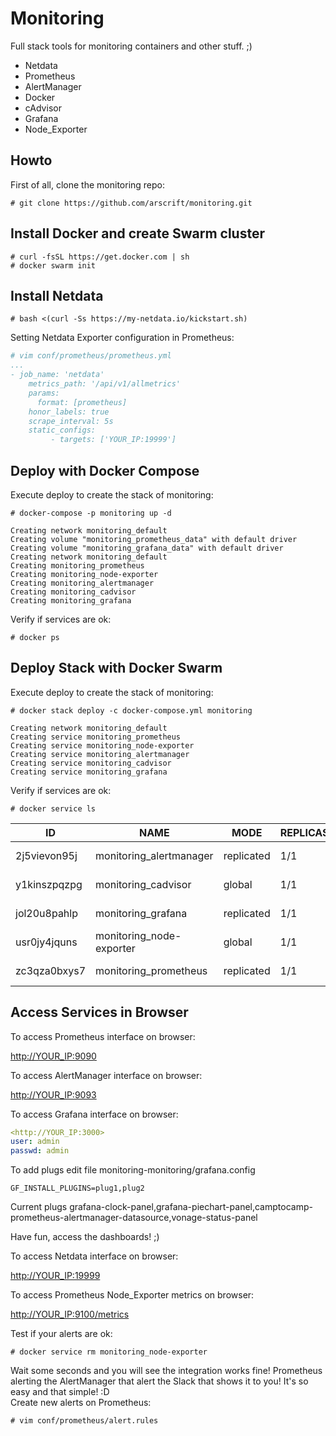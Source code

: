 # Monitoring

Full stack tools for monitoring containers and other stuff. ;)

- Netdata
- Prometheus
- AlertManager
- Docker
- cAdvisor
- Grafana
- Node_Exporter

## Howto

First of all, clone the monitoring repo:

```shell
# git clone https://github.com/arscrift/monitoring.git
```

## Install Docker and create Swarm cluster

```shell
# curl -fsSL https://get.docker.com | sh
# docker swarm init
```

## Install Netdata

```shell
# bash <(curl -Ss https://my-netdata.io/kickstart.sh)
```

Setting Netdata Exporter configuration in Prometheus:

```YAML
# vim conf/prometheus/prometheus.yml
...
- job_name: 'netdata'
    metrics_path: '/api/v1/allmetrics'
    params:
      format: [prometheus]
    honor_labels: true
    scrape_interval: 5s
    static_configs:
         - targets: ['YOUR_IP:19999']
```

## Deploy with Docker Compose

Execute deploy to create the stack of monitoring:

```shell
# docker-compose -p monitoring up -d

Creating network monitoring_default
Creating volume "monitoring_prometheus_data" with default driver
Creating volume "monitoring_grafana_data" with default driver
Creating network monitoring_default
Creating monitoring_prometheus
Creating monitoring_node-exporter
Creating monitoring_alertmanager
Creating monitoring_cadvisor
Creating monitoring_grafana
```

Verify if services are ok:

```shell
# docker ps
```

## Deploy Stack with Docker Swarm

Execute deploy to create the stack of monitoring:

```shell
# docker stack deploy -c docker-compose.yml monitoring

Creating network monitoring_default
Creating service monitoring_prometheus
Creating service monitoring_node-exporter
Creating service monitoring_alertmanager
Creating service monitoring_cadvisor
Creating service monitoring_grafana
```

Verify if services are ok:

```shell
# docker service ls
```

|      ID      |           NAME           |    MODE    | REPLICAS |             IMAGE             |       PORTS      |
| ------------ | ------------------------ | ---------- | -------- | ----------------------------- | ---------------- |
| 2j5vievon95j | monitoring_alertmanager  | replicated |    1/1   | strund3r/alertmanager:0.19    | *:9093->9093/tcp |
| y1kinszpqzpg | monitoring_cadvisor      | global     |    1/1   | google/cadvisor:latest        | *:8080->8080/tcp |
| jol20u8pahlp | monitoring_grafana       | replicated |    1/1   | grafana/grafana:latest        | *:3000->3000/tcp |
| usr0jy4jquns | monitoring_node-exporter | global     |    1/1   | strund3r/node-exporter:0.18.1 | *:9100->9100/tcp |
| zc3qza0bxys7 | monitoring_prometheus    | replicated |    1/1   | strund3r/prometheus:2.14      | *:9090->9090/tcp |

## Access Services in Browser

To access Prometheus interface on browser:

<http://YOUR_IP:9090>

To access AlertManager interface on browser:

<http://YOUR_IP:9093>

To access Grafana interface on browser:

```yml
<http://YOUR_IP:3000>
user: admin
passwd: admin
```

To add plugs edit file monitoring-monitoring/grafana.config

```shell
GF_INSTALL_PLUGINS=plug1,plug2
```

Current plugs grafana-clock-panel,grafana-piechart-panel,camptocamp-prometheus-alertmanager-datasource,vonage-status-panel

Have fun, access the dashboards! ;)

To access Netdata interface on browser:

<http://YOUR_IP:19999>

To access Prometheus Node_Exporter metrics on browser:

<http://YOUR_IP:9100/metrics>

Test if your alerts are ok:

```shell
# docker service rm monitoring_node-exporter
```

Wait some seconds and you will see the integration works fine! Prometheus alerting the AlertManager that alert the Slack that shows it to you! It's so easy and that simple! :D
\
Create new alerts on Prometheus:

```shell
# vim conf/prometheus/alert.rules
```
